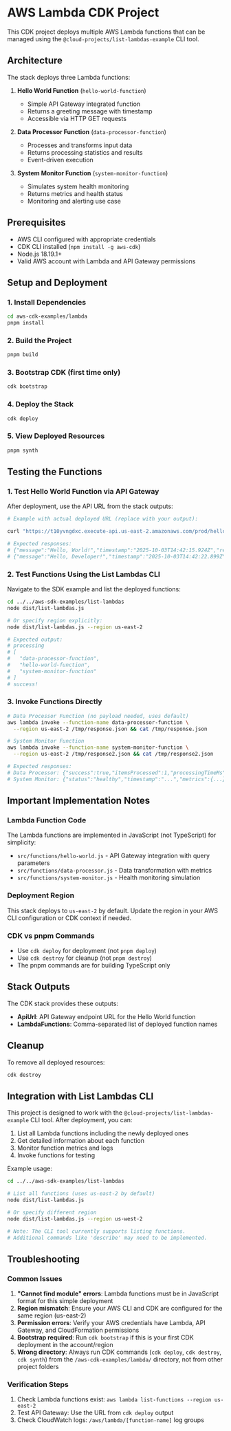# AWS Lambda CDK Project

This CDK project deploys multiple AWS Lambda functions that can be managed using the `@cloud-projects/list-lambdas-example` CLI tool.

## Architecture

The stack deploys three Lambda functions:

1. **Hello World Function** (`hello-world-function`)
   - Simple API Gateway integrated function
   - Returns a greeting message with timestamp
   - Accessible via HTTP GET requests

2. **Data Processor Function** (`data-processor-function`)
   - Processes and transforms input data
   - Returns processing statistics and results
   - Event-driven execution

3. **System Monitor Function** (`system-monitor-function`)
   - Simulates system health monitoring
   - Returns metrics and health status
   - Monitoring and alerting use case

## Prerequisites

- AWS CLI configured with appropriate credentials
- CDK CLI installed (`npm install -g aws-cdk`)
- Node.js 18.19.1+
- Valid AWS account with Lambda and API Gateway permissions

## Setup and Deployment

### 1. Install Dependencies
```bash
cd aws-cdk-examples/lambda
pnpm install
```

### 2. Build the Project
```bash
pnpm build
```

### 3. Bootstrap CDK (first time only)
```bash
cdk bootstrap
```

### 4. Deploy the Stack
```bash
cdk deploy
```

### 5. View Deployed Resources
```bash
pnpm synth
```

## Testing the Functions

### 1. Test Hello World Function via API Gateway
After deployment, use the API URL from the stack outputs:
```bash
# Example with actual deployed URL (replace with your output):

curl "https://t10yvngdxc.execute-api.us-east-2.amazonaws.com/prod/hello?name=Developer"

# Expected responses:
# {"message":"Hello, World!","timestamp":"2025-10-03T14:42:15.924Z","requestId":"..."}
# {"message":"Hello, Developer!","timestamp":"2025-10-03T14:42:22.899Z","requestId":"..."}
```

### 2. Test Functions Using the List Lambdas CLI
Navigate to the SDK example and list the deployed functions:
```bash
cd ../../aws-sdk-examples/list-lambdas
node dist/list-lambdas.js

# Or specify region explicitly:
node dist/list-lambdas.js --region us-east-2

# Expected output:
# processing
# [
#   "data-processor-function",
#   "hello-world-function", 
#   "system-monitor-function"
# ]
# success!
```

### 3. Invoke Functions Directly
```bash
# Data Processor Function (no payload needed, uses default)
aws lambda invoke --function-name data-processor-function \
  --region us-east-2 /tmp/response.json && cat /tmp/response.json

# System Monitor Function
aws lambda invoke --function-name system-monitor-function \
  --region us-east-2 /tmp/response2.json && cat /tmp/response2.json

# Expected responses:
# Data Processor: {"success":true,"itemsProcessed":1,"processingTimeMs":0,...}
# System Monitor: {"status":"healthy","timestamp":"...","metrics":{...}}
```

## Important Implementation Notes

### Lambda Function Code
The Lambda functions are implemented in JavaScript (not TypeScript) for simplicity:
- `src/functions/hello-world.js` - API Gateway integration with query parameters
- `src/functions/data-processor.js` - Data transformation with metrics
- `src/functions/system-monitor.js` - Health monitoring simulation

### Deployment Region
This stack deploys to `us-east-2` by default. Update the region in your AWS CLI configuration or CDK context if needed.

### CDK vs pnpm Commands
- Use `cdk deploy` for deployment (not `pnpm deploy`)
- Use `cdk destroy` for cleanup (not `pnpm destroy`)
- The pnpm commands are for building TypeScript only

## Stack Outputs

The CDK stack provides these outputs:

- **ApiUrl**: API Gateway endpoint URL for the Hello World function
- **LambdaFunctions**: Comma-separated list of deployed function names

## Cleanup

To remove all deployed resources:
```bash
cdk destroy
```

## Integration with List Lambdas CLI

This project is designed to work with the `@cloud-projects/list-lambdas-example` CLI tool. After deployment, you can:

1. List all Lambda functions including the newly deployed ones
2. Get detailed information about each function
3. Monitor function metrics and logs
4. Invoke functions for testing

Example usage:
```bash
cd ../../aws-sdk-examples/list-lambdas

# List all functions (uses us-east-2 by default)
node dist/list-lambdas.js

# Or specify different region
node dist/list-lambdas.js --region us-west-2

# Note: The CLI tool currently supports listing functions.
# Additional commands like 'describe' may need to be implemented.
```

## Troubleshooting

### Common Issues

1. **"Cannot find module" errors**: Lambda functions must be in JavaScript format for this simple deployment
2. **Region mismatch**: Ensure your AWS CLI and CDK are configured for the same region (us-east-2)
3. **Permission errors**: Verify your AWS credentials have Lambda, API Gateway, and CloudFormation permissions
4. **Bootstrap required**: Run `cdk bootstrap` if this is your first CDK deployment in the account/region
5. **Wrong directory**: Always run CDK commands (`cdk deploy`, `cdk destroy`, `cdk synth`) from the `/aws-cdk-examples/lambda/` directory, not from other project folders

### Verification Steps

1. Check Lambda functions exist: `aws lambda list-functions --region us-east-2`
2. Test API Gateway: Use the URL from `cdk deploy` output
3. Check CloudWatch logs: `/aws/lambda/[function-name]` log groups